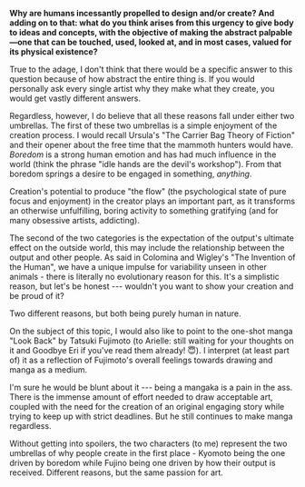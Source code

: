 **Why are humans incessantly propelled to design and/or create? And adding on to that: what do you think arises from this urgency to give body to ideas and concepts, with the objective of making the abstract palpable—one that can be touched, used, looked at, and in most cases, valued for its physical existence?**

True to the adage, I don't think that there would be a specific answer to this question because of how abstract the entire thing is. If you would personally ask every single artist why they make what they create, you would get vastly different answers.

Regardless, however, I do believe that all these reasons fall under either two umbrellas. The first of these two umbrellas is a simple enjoyment of the creation process. I would recall Ursula's "The Carrier Bag Theory of Fiction" and their opener about the free time that the mammoth hunters would have. *Boredom* is a strong human emotion and has had much influence in the world (think the phrase "idle hands are the devil's workshop"). From that boredom springs a desire to be engaged in something, *anything*.

Creation's potential to produce "the flow" (the psychological state of pure focus and enjoyment) in the creator plays an important part, as it transforms an otherwise unfulfilling, boring activity to something gratifying (and for many obsessive artists, addicting).

The second of the two categories is the expectation of the output's ultimate effect on the outside world, this may include the relationship between the output and other people. As said in Colomina and Wigley's "The Invention of the Human", we have a unique impulse for variability unseen in other animals - there is literally no evolutionary reason for this. It's a simplistic reason, but let's be honest --- wouldn't you want to show your creation and be proud of it?

Two different reasons, but both being purely human in nature.

On the subject of this topic, I would also like to point to the one-shot manga "Look Back" by Tatsuki Fujimoto (to Arielle: still waiting for your thoughts on it and Goodbye Eri if you've read them already! 😇). I interpret (at least part of) it as a reflection of Fujimoto's overall feelings towards drawing and manga as a medium.

I'm sure he would be blunt about it --- being a mangaka is a pain in the ass. There is the immense amount of effort needed to draw acceptable art, coupled with the need for the creation of an original engaging story while trying to keep up with strict deadlines. But he still continues to make manga regardless.

Without getting into spoilers, the two characters (to me) represent the two umbrellas of why people create in the first place - Kyomoto being the one driven by boredom while Fujino being one driven by how their output is received. Different reasons, but the same passion for art.